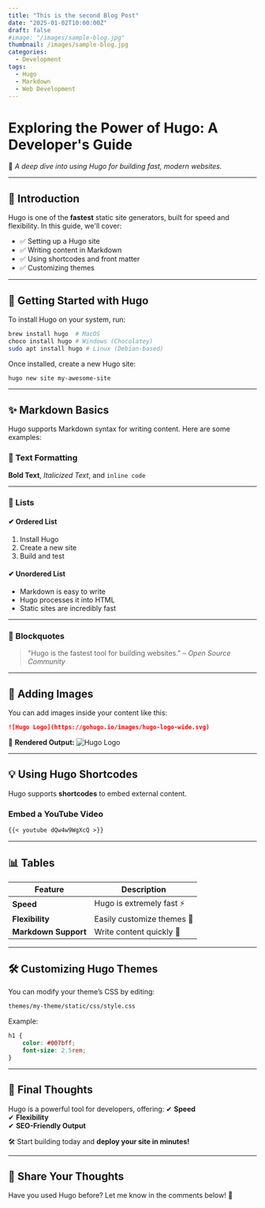 ```yaml
---
title: "This is the second Blog Post"
date: "2025-01-02T10:00:00Z"
draft: false
#image: "/images/sample-blog.jpg"
thumbnail: /images/sample-blog.jpg
categories:
  - Development
tags:
  - Hugo
  - Markdown
  - Web Development
---
```


# **Exploring the Power of Hugo: A Developer's Guide**
🚀 *A deep dive into using Hugo for building fast, modern websites.*

---

## 📝 **Introduction**
Hugo is one of the **fastest** static site generators, built for speed and flexibility. In this guide, we'll cover:
- ✅ Setting up a Hugo site
- ✅ Writing content in Markdown
- ✅ Using shortcodes and front matter
- ✅ Customizing themes

---

## 📌 **Getting Started with Hugo**
To install Hugo on your system, run:

```bash
brew install hugo  # MacOS
choco install hugo # Windows (Chocolatey)
sudo apt install hugo # Linux (Debian-based)
```

Once installed, create a new Hugo site:
```bash
hugo new site my-awesome-site
```

---

## ✨ **Markdown Basics**
Hugo supports Markdown syntax for writing content. Here are some examples:

### **🔹 Text Formatting**
**Bold Text**, *Italicized Text*, and `inline code`

---

### **🔹 Lists**
#### **✔ Ordered List**
1. Install Hugo
2. Create a new site
3. Build and test

#### **✔ Unordered List**
- Markdown is easy to write
- Hugo processes it into HTML
- Static sites are incredibly fast

---

### **🔹 Blockquotes**
> "Hugo is the fastest tool for building websites." – *Open Source Community*

---

## 📸 **Adding Images**
You can add images inside your content like this:

```md
![Hugo Logo](https://gohugo.io/images/hugo-logo-wide.svg)
```

📌 **Rendered Output:**
![Hugo Logo](https://gohugo.io/images/hugo-logo-wide.svg)

---

## 💡 **Using Hugo Shortcodes**
Hugo supports **shortcodes** to embed external content.

### **Embed a YouTube Video**
```md
{{< youtube dQw4w9WgXcQ >}}
```

---

## 📊 **Tables**
| Feature      | Description |
|-------------|------------|
| **Speed**   | Hugo is extremely fast ⚡ |
| **Flexibility** | Easily customize themes 🎨 |
| **Markdown Support** | Write content quickly 📝 |

---

## 🛠 **Customizing Hugo Themes**
You can modify your theme’s CSS by editing:
```bash
themes/my-theme/static/css/style.css
```

Example:
```css
h1 {
    color: #007bff;
    font-size: 2.5rem;
}
```

---

## 🎯 **Final Thoughts**
Hugo is a powerful tool for developers, offering:
✔ **Speed**  
✔ **Flexibility**  
✔ **SEO-Friendly Output**  

🛠 Start building today and **deploy your site in minutes!**

---

## 📢 **Share Your Thoughts**
Have you used Hugo before? Let me know in the comments below! 📝